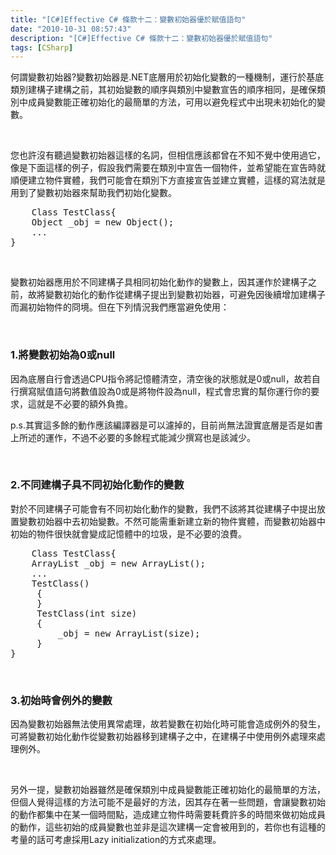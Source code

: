 ```yaml
---
title: "[C#]Effective C# 條款十二：變數初始器優於賦值語句"
date: "2010-10-31 08:57:43"
description: "[C#]Effective C# 條款十二：變數初始器優於賦值語句"
tags: [CSharp]
---
```


<p>
	何謂變數初始器?變數初始器是.NET底層用於初始化變數的一種機制，運行於基底類別建構子建構之前，其初始變數的順序與類別中變數宣告的順序相同，是確保類別中成員變數能正確初始化的最簡單的方法，可用以避免程式中出現未初始化的變數。</p>
<p>
	 </p>
<p>
	您也許沒有聽過變數初始器這樣的名詞，但相信應該都曾在不知不覺中使用過它，像是下面這樣的例子，假設我們需要在類別中宣告一個物件，並希望能在宣告時就順便建立物件實體，我們可能會在類別下方直接宣告並建立實體，這樣的寫法就是用到了變數初始器來幫助我們初始化變數。</p>
<div class="wlWriterSmartContent" id="scid:812469c5-0cb0-4c63-8c15-c81123a09de7:1930d84b-b40e-4f06-87a4-38229ceb176c" style="padding-bottom: 0px; margin: 0px; padding-left: 0px; padding-right: 0px; display: inline; float: none; padding-top: 0px">
	<pre class="c#" name="code">
	Class TestClass{
    Object _obj = new Object();
    ...
}</pre>
</div>
<p>
	 </p>
<p>
	變數初始器應用於不同建構子具相同初始化動作的變數上，因其運作於建構子之前，故將變數初始化的動作從建構子提出到變數初始器，可避免因後續增加建構子而漏初始物件的冏境。但在下列情況我們應當避免使用：</p>
<p>
	 </p>
<h3>
	1.將變數初始為0或null</h3>
<p>
	因為底層自行會透過CPU指令將記憶體清空，清空後的狀態就是0或null，故若自行撰寫賦值語句將數值設為0或是將物件設為null，程式會忠實的幫你運行你的要求，這就是不必要的額外負擔。</p>
<p>
	p.s.其實這多餘的動作應該編譯器是可以濾掉的，目前尚無法證實底層是否是如書上所述的運作，不過不必要的多餘程式能減少撰寫也是該減少。</p>
<p>
	 </p>
<h3>
	2.不同建構子具不同初始化動作的變數</h3>
<p>
	對於不同建構子可能會有不同初始化動作的變數，我們不該將其從建構子中提出放置變數初始器中去初始變數。不然可能需重新建立新的物件實體，而變數初始器中初始的物件很快就會變成記憶體中的垃圾，是不必要的浪費。</p>
<div class="wlWriterSmartContent" id="scid:812469c5-0cb0-4c63-8c15-c81123a09de7:3ae28fe9-537c-46f3-9272-1c2f715e1e4e" style="padding-bottom: 0px; margin: 0px; padding-left: 0px; padding-right: 0px; display: inline; float: none; padding-top: 0px">
	<pre class="c" name="code">
	Class TestClass{
    ArrayList _obj = new ArrayList();
    ...
    TestClass()
     {
     }
     TestClass(int size)
     {
         _obj = new ArrayList(size);
     }
}</pre>
</div>
<p>
	 </p>
<h3>
	3.初始時會例外的變數</h3>
<p>
	因為變數初始器無法使用異常處理，故若變數在初始化時可能會造成例外的發生，可將變數初始化動作從變數初始器移到建構子之中，在建構子中使用例外處理來處理例外。</p>
<p>
	 </p>
<p>
	另外一提，變數初始器雖然是確保類別中成員變數能正確初始化的最簡單的方法，但個人覺得這樣的方法可能不是最好的方法，因其存在著一些問題，會讓變數初始的動作都集中在某一個時間點，造成建立物件時需要耗費許多的時間來做初始成員的動作，這些初始的成員變數也並非是這次建構一定會被用到的，若你也有這種的考量的話可考慮採用Lazy initialization的方式來處理。</p>
